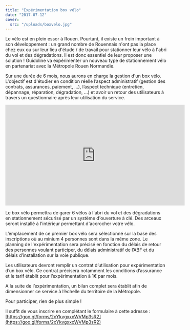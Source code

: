 ```yaml
---
title: "Expérimentation box vélo"
date: "2017-07-12"
cover:
  src: "/uploads/boxvelo.jpg"
---
```


Le vélo est en plein essor à Rouen. Pourtant, il existe un frein important à son développement : un grand nombre de Rouennais n'ont pas la place chez eux ou sur leur lieu d'étude / de travail pour stationner leur vélo à l'abri du vol et des dégradations. Il est donc essentiel de leur proposer une solution ! Guidoline va expérimenter un nouveau type de stationnement vélo en partenariat avec la Métropole Rouen Normandie.

Sur une durée de 6 mois, nous aurons en charge la gestion d'un box vélo. L'objectif est d'étudier en condition réelle l’aspect administratif (gestion des contrats, assurances, paiement, …), l’aspect technique (entretien, dépannage, réparation, dégradation, …) et avoir un retour des utilisateurs à travers un questionnaire après leur utilisation du service.

<iframe width="560" height="315" src="https://www.youtube.com/embed/yFWiAJ7nxvo?rel=0&amp;controls=0&amp;showinfo=0" frameborder="0" allowfullscreen></iframe>

Le box vélo permettra de garer 6 vélos à l'abri du vol et des dégradations en stationnement sécurisé par un système d'ouverture à clé. Des arceaux seront installé à l'intérieur permettant d'accrocher votre vélo.

L’emplacement de ce premier box vélo sera sélectionné sur la base des inscriptions où au minium 4 personnes sont dans la même zone. Le planning de l'expérimentation sera précisé en fonction du délais de retour des personnes voulant participer, du délais administratif de l’ABF et du délais d’installation sur la voie publique.

Les utilisateurs devront remplir un contrat d’utilisation pour expérimentation d’un box vélo. Ce contrat précisera notamment les conditions d’assurance et le tarif établit pour l’expérimentation à 1€ par mois.

A la suite de l’expérimentation, un bilan complet sera établit afin de dimensionner ce service à l’échelle du territoire de la Métropole.

Pour participer, rien de plus simple !

Il suffit de vous inscrire en complétant le formulaire à cette adresse : [https://goo.gl/forms/2xYkvgxxxWVMp3sR2](https://goo.gl/forms/2xYkvgxxxWVMp3sR2)
